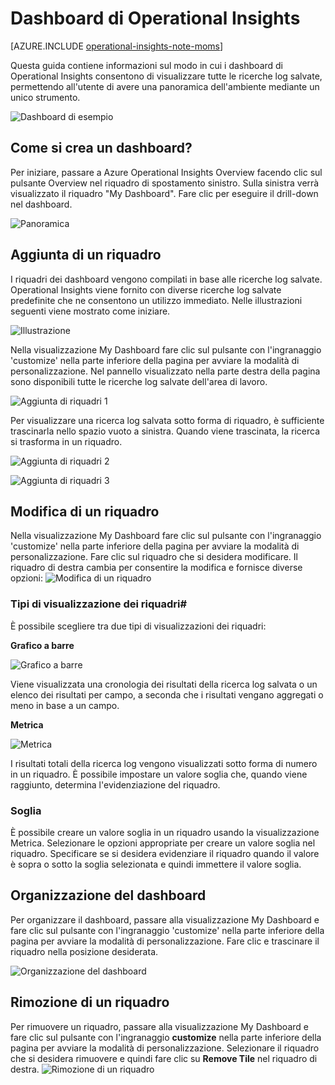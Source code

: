 <properties
	pageTitle="Dashboard di Operational Insights"
	description="Articolo informativo sull'utilizzo di base dei dashboard in Operational Insights"
	services="operational-insights"
	documentationCenter=""
	authors="ehissey"
	manager="jwhit"
	editor=""/>

<tags
	ms.service="operational-insights"
	ms.workload="na"
	ms.tgt_pltfrm="na"
	ms.devlang="na"
	ms.topic="article"
	ms.date="09/10/2015"
	ms.author="evanhi"/>

# Dashboard di Operational Insights

[AZURE.INCLUDE [operational-insights-note-moms](../../includes/operational-insights-note-moms.md)]

Questa guida contiene informazioni sul modo in cui i dashboard di Operational Insights consentono di visualizzare tutte le ricerche log salvate, permettendo all'utente di avere una panoramica dell'ambiente mediante un unico strumento.

![Dashboard di esempio](./media/operational-insights-use-dashboards/example-dash.png)

## Come si crea un dashboard?

Per iniziare, passare a Azure Operational Insights Overview facendo clic sul pulsante Overview nel riquadro di spostamento sinistro. Sulla sinistra verrà visualizzato il riquadro "My Dashboard". Fare clic per eseguire il drill-down nel dashboard.

![Panoramica](./media/operational-insights-use-dashboards/overview.png)



## Aggiunta di un riquadro

I riquadri dei dashboard vengono compilati in base alle ricerche log salvate. Operational Insights viene fornito con diverse ricerche log salvate predefinite che ne consentono un utilizzo immediato. Nelle illustrazioni seguenti viene mostrato come iniziare.

![Illustrazione](./media/operational-insights-use-dashboards/pictorial.png)

Nella visualizzazione My Dashboard fare clic sul pulsante con l'ingranaggio 'customize' nella parte inferiore della pagina per avviare la modalità di personalizzazione. Nel pannello visualizzato nella parte destra della pagina sono disponibili tutte le ricerche log salvate dell'area di lavoro.

![Aggiunta di riquadri 1](./media/operational-insights-use-dashboards/add-tile1.png)

Per visualizzare una ricerca log salvata sotto forma di riquadro, è sufficiente trascinarla nello spazio vuoto a sinistra. Quando viene trascinata, la ricerca si trasforma in un riquadro.

![Aggiunta di riquadri 2](./media/operational-insights-use-dashboards/add-tile2.png)

![Aggiunta di riquadri 3](./media/operational-insights-use-dashboards/add-tile3.png)


## Modifica di un riquadro

Nella visualizzazione My Dashboard fare clic sul pulsante con l'ingranaggio 'customize' nella parte inferiore della pagina per avviare la modalità di personalizzazione. Fare clic sul riquadro che si desidera modificare. Il riquadro di destra cambia per consentire la modifica e fornisce diverse opzioni: ![Modifica di un riquadro](./media/operational-insights-use-dashboards/edit-tile.png)

### Tipi di visualizzazione dei riquadri#
È possibile scegliere tra due tipi di visualizzazioni dei riquadri:

**Grafico a barre** <p> ![Grafico a barre](./media/operational-insights-use-dashboards/bar-chart.png)

Viene visualizzata una cronologia dei risultati della ricerca log salvata o un elenco dei risultati per campo, a seconda che i risultati vengano aggregati o meno in base a un campo.

**Metrica** <p> ![Metrica](./media/operational-insights-use-dashboards/metric.png)

I risultati totali della ricerca log vengono visualizzati sotto forma di numero in un riquadro. È possibile impostare un valore soglia che, quando viene raggiunto, determina l'evidenziazione del riquadro.

### Soglia
È possibile creare un valore soglia in un riquadro usando la visualizzazione Metrica. Selezionare le opzioni appropriate per creare un valore soglia nel riquadro. Specificare se si desidera evidenziare il riquadro quando il valore è sopra o sotto la soglia selezionata e quindi immettere il valore soglia.

## Organizzazione del dashboard
Per organizzare il dashboard, passare alla visualizzazione My Dashboard e fare clic sul pulsante con l'ingranaggio 'customize' nella parte inferiore della pagina per avviare la modalità di personalizzazione. Fare clic e trascinare il riquadro nella posizione desiderata.

![Organizzazione del dashboard](./media/operational-insights-use-dashboards/organize.png)

## Rimozione di un riquadro
Per rimuovere un riquadro, passare alla visualizzazione My Dashboard e fare clic sul pulsante con l'ingranaggio **customize** nella parte inferiore della pagina per avviare la modalità di personalizzazione. Selezionare il riquadro che si desidera rimuovere e quindi fare clic su **Remove Tile** nel riquadro di destra. ![Rimozione di un riquadro](./media/operational-insights-use-dashboards/remove-tile.png)

<!---HONumber=Sept15_HO3-->